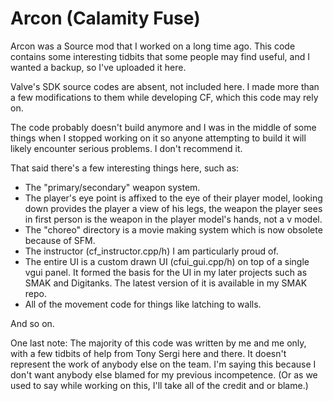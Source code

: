 Arcon (Calamity Fuse)
=====================

Arcon was a Source mod that I worked on a long time ago. This code contains some interesting tidbits that some people may find useful, and I wanted a backup, so I've uploaded it here.

Valve's SDK source codes are absent, not included here. I made more than a few modifications to them while developing CF, which this code may rely on.

The code probably doesn't build anymore and I was in the middle of some things when I stopped working on it so anyone attempting to build it will likely encounter serious problems. I don't recommend it.

That said there's a few interesting things here, such as:

* The "primary/secondary" weapon system.
* The player's eye point is affixed to the eye of their player model, looking down provides the player a view of his legs, the weapon the player sees in first person is the weapon in the player model's hands, not a v model.
* The "choreo" directory is a movie making system which is now obsolete because of SFM.
* The instructor (cf_instructor.cpp/h) I am particularly proud of.
* The entire UI is a custom drawn UI (cfui_gui.cpp/h) on top of a single vgui panel. It formed the basis for the UI in my later projects such as SMAK and Digitanks. The latest version of it is available in my SMAK repo.
* All of the movement code for things like latching to walls.

And so on.

One last note: The majority of this code was written by me and me only, with a few tidbits of help from Tony Sergi here and there. It doesn't represent the work of anybody else on the team. I'm saying this because I don't want anybody else blamed for my previous incompetence. (Or as we used to say while working on this, I'll take all of the credit and or blame.)